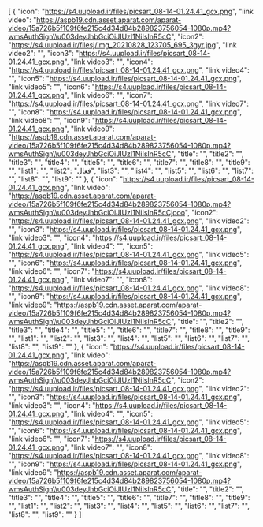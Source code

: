 [
  {
    "icon": "https://s4.uupload.ir/files/picsart_08-14-01.24.41_gcx.png",
    "link video": "https://aspb19.cdn.asset.aparat.com/aparat-video/15a726b5f109f6fe215c4d34d84b289823756054-1080p.mp4?wmsAuthSign\\u003deyJhbGciOiJIUzI1NiIsInR5cC",
    "icon2": "https://s4.uupload.ir/filesj/img_20210828_123705_695_3gyr.jpg",
    "link video2": "",
    "icon3": "https://s4.uupload.ir/files/picsart_08-14-01.24.41_gcx.png",
    "link video3": "",
    "icon4": "https://s4.uupload.ir/files/picsart_08-14-01.24.41_gcx.png",
    "link video4": "",
    "icon5": "https://s4.uupload.ir/files/picsart_08-14-01.24.41_gcx.png",
    "link video5": "",
    "icon6": "https://s4.uupload.ir/files/picsart_08-14-01.24.41_gcx.png",
    "link video6": "",
    "icon7": "https://s4.uupload.ir/files/picsart_08-14-01.24.41_gcx.png",
    "link video7": "",
    "icon8": "https://s4.uupload.ir/files/picsart_08-14-01.24.41_gcx.png",
    "link video8": "",
    "icon9": "https://s4.uupload.ir/files/picsart_08-14-01.24.41_gcx.png",
    "link video9": "https://aspb19.cdn.asset.aparat.com/aparat-video/15a726b5f109f6fe215c4d34d84b289823756054-1080p.mp4?wmsAuthSign\\u003deyJhbGciOiJIUzI1NiIsInR5cC",
    "title": "",
    "title2": "",
    "title3": "",
    "title4": "",
    "title5": "",
    "title6": "",
    "title7": "",
    "title8": "",
    "title9": "",
    "list1": "",
    "list2": "فعال",
    "list3": "",
    "list4": "",
    "list5": "",
    "list6": "",
    "list7": "",
    "list8": "",
    "list9": ""
  },
  {
    "icon": "https://s4.uupload.ir/files/picsart_08-14-01.24.41_gcx.png",
    "link video": "https://aspb19.cdn.asset.aparat.com/aparat-video/15a726b5f109f6fe215c4d34d84b289823756054-1080p.mp4?wmsAuthSign\\u003deyJhbGciOiJIUzI1NiIsInR5cCjooo",
    "icon2": "https://s4.uupload.ir/files/picsart_08-14-01.24.41_gcx.png",
    "link video2": "",
    "icon3": "https://s4.uupload.ir/files/picsart_08-14-01.24.41_gcx.png",
    "link video3": "",
    "icon4": "https://s4.uupload.ir/files/picsart_08-14-01.24.41_gcx.png",
    "link video4": "",
    "icon5": "https://s4.uupload.ir/files/picsart_08-14-01.24.41_gcx.png",
    "link video5": "",
    "icon6": "https://s4.uupload.ir/files/picsart_08-14-01.24.41_gcx.png",
    "link video6": "",
    "icon7": "https://s4.uupload.ir/files/picsart_08-14-01.24.41_gcx.png",
    "link video7": "",
    "icon8": "https://s4.uupload.ir/files/picsart_08-14-01.24.41_gcx.png",
    "link video8": "",
    "icon9": "https://s4.uupload.ir/files/picsart_08-14-01.24.41_gcx.png",
    "link video9": "https://aspb19.cdn.asset.aparat.com/aparat-video/15a726b5f109f6fe215c4d34d84b289823756054-1080p.mp4?wmsAuthSign\\u003deyJhbGciOiJIUzI1NiIsInR5cC",
    "title": "",
    "title2": "",
    "title3": "",
    "title4": "",
    "title5": "",
    "title6": "",
    "title7": "",
    "title8": "",
    "title9": "",
    "list1": "",
    "list2": "",
    "list3": "",
    "list4": "",
    "list5": "",
    "list6": "",
    "list7": "",
    "list8": "",
    "list9": ""
  },
  {
    "icon": "https://s4.uupload.ir/files/picsart_08-14-01.24.41_gcx.png",
    "link video": "https://aspb19.cdn.asset.aparat.com/aparat-video/15a726b5f109f6fe215c4d34d84b289823756054-1080p.mp4?wmsAuthSign\\u003deyJhbGciOiJIUzI1NiIsInR5cC",
    "icon2": "https://s4.uupload.ir/files/picsart_08-14-01.24.41_gcx.png",
    "link video2": "",
    "icon3": "https://s4.uupload.ir/files/picsart_08-14-01.24.41_gcx.png",
    "link video3": "",
    "icon4": "https://s4.uupload.ir/files/picsart_08-14-01.24.41_gcx.png",
    "link video4": "",
    "icon5": "https://s4.uupload.ir/files/picsart_08-14-01.24.41_gcx.png",
    "link video5": "",
    "icon6": "https://s4.uupload.ir/files/picsart_08-14-01.24.41_gcx.png",
    "link video6": "",
    "icon7": "https://s4.uupload.ir/files/picsart_08-14-01.24.41_gcx.png",
    "link video7": "",
    "icon8": "https://s4.uupload.ir/files/picsart_08-14-01.24.41_gcx.png",
    "link video8": "",
    "icon9": "https://s4.uupload.ir/files/picsart_08-14-01.24.41_gcx.png",
    "link video9": "https://aspb19.cdn.asset.aparat.com/aparat-video/15a726b5f109f6fe215c4d34d84b289823756054-1080p.mp4?wmsAuthSign\\u003deyJhbGciOiJIUzI1NiIsInR5cC",
    "title": "",
    "title2": "",
    "title3": "",
    "title4": "",
    "title5": "",
    "title6": "",
    "title7": "",
    "title8": "",
    "title9": "",
    "list1": "",
    "list2": "",
    "list3": "",
    "list4": "",
    "list5": "",
    "list6": "",
    "list7": "",
    "list8": "",
    "list9": ""
  }
]
